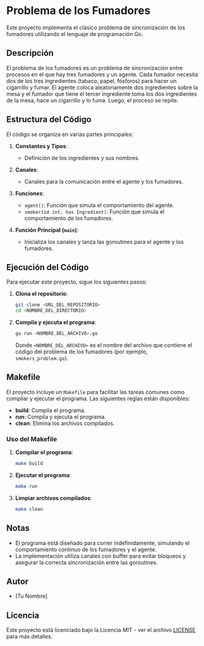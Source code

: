 # Problema de los Fumadores

Este proyecto implementa el clásico problema de sincronización de los fumadores utilizando el lenguaje de programación Go.

## Descripción

El problema de los fumadores es un problema de sincronización entre procesos en el que hay tres fumadores y un agente. Cada fumador necesita dos de los tres ingredientes (tabaco, papel, fósforos) para hacer un cigarrillo y fumar. El agente coloca aleatoriamente dos ingredientes sobre la mesa y el fumador que tiene el tercer ingrediente toma los dos ingredientes de la mesa, hace un cigarrillo y lo fuma. Luego, el proceso se repite.

## Estructura del Código

El código se organiza en varias partes principales:

1. **Constantes y Tipos**:
    - Definición de los ingredientes y sus nombres.

2. **Canales**:
    - Canales para la comunicación entre el agente y los fumadores.

3. **Funciones**:
    - `agent()`: Función que simula el comportamiento del agente.
    - `smoker(id int, has Ingredient)`: Función que simula el comportamiento de los fumadores.

4. **Función Principal (`main`)**:
    - Inicializa los canales y lanza las goroutines para el agente y los fumadores.

## Ejecución del Código

Para ejecutar este proyecto, sigue los siguientes pasos:

1. **Clona el repositorio**:
    ```sh
    git clone <URL_DEL_REPOSITORIO>
    cd <NOMBRE_DEL_DIRECTORIO>
    ```

2. **Compila y ejecuta el programa**:
    ```sh
    go run <NOMBRE_DEL_ARCHIVO>.go
    ```

    Donde `<NOMBRE_DEL_ARCHIVO>` es el nombre del archivo que contiene el código del problema de los fumadores (por ejemplo, `smokers_problem.go`).

## Makefile

El proyecto incluye un `Makefile` para facilitar las tareas comunes como compilar y ejecutar el programa. Las siguientes reglas están disponibles:

- **build**: Compila el programa.
- **run**: Compila y ejecuta el programa.
- **clean**: Elimina los archivos compilados.

### Uso del Makefile

1. **Compilar el programa**:
    ```sh
    make build
    ```

2. **Ejecutar el programa**:
    ```sh
    make run
    ```

3. **Limpiar archivos compilados**:
    ```sh
    make clean
    ```

## Notas

- El programa está diseñado para correr indefinidamente, simulando el comportamiento continuo de los fumadores y el agente.
- La implementación utiliza canales con buffer para evitar bloqueos y asegurar la correcta sincronización entre las goroutines.

## Autor

- [Tu Nombre]

## Licencia

Este proyecto está licenciado bajo la Licencia MIT - ver el archivo [LICENSE](LICENSE) para más detalles.
